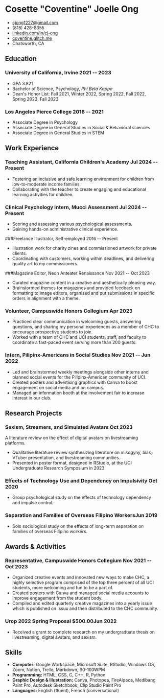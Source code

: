 <!-- The (first) h1 will be used as the <title> of the HTML page -->
# Cosette "Coventine" Joelle Ong

<!-- The unordered list immediately after the h1 will be formatted on a single
line. It is intended to be used for contact details -->
- <cjong1227@gmail.com>
- (818) 428-8355
- [linkedin.com/in/cj-ong](https://www.linkedin.com/in/cj-ong/)
- [coventine.glitch.me](http://coventine.glitch.me)
- Chatsworth, CA

<!-- The paragraph after the h1 and ul and before the first h2 is optional. It
is intended to be used for a short summary. 
Interdisciplinary sociopsychologist with practical knowledge of data science, survey design, and informatics. -->

## Education

### <span>University of California, Irvine</span> <span>2021 -- 2023</span>

  - GPA 3.821
  - Bachelor of Science, Psychology, *Phi Beta Kappa*
  - Dean's Honor List: Fall 2021, Winter 2022, Spring 2022, Fall 2022, Spring 2023, Fall 2023
  
### <span>Los Angeles Pierce College</span> <span>2018 -- 2021</span>

- Associate Degree in Psychology
- Associate Degree in General Studies in Social & Behavioral sciences
- Associate Degree in General Studies in STEM

## Work Experience

<!-- You have to wrap the "left" and "right" half of these headings in spans by
hand -->
### <span>Teaching Assistant, California Children's Academy</span> <span>Jul 2024 -- Present</span>

 - Fostering an inclusive and safe learning environment for children from low-to-moderate income families. 
 - Collaborating with the teacher to create engaging and educational learning activities for children.

### <span>Clinical Psychology Intern, Mucci Assessment</span> <span>Jul 2024 -- Present</span>
- Scoring and assessing various psychological assessments.
- Gaining hands-on administrative clinical experience.
 
###<span>Freelance Illustrator, Self-employed</span> <span>2016 -- Present</span>
- Illustration work for charity zines and commissioned artwork for private clients.
- Coordinating with customers, working within deadlines, and delivering quality art to my commissioners.

 
###<span>Magazine Editor, Neon Anteater Renaissance</span> <span>Nov 2021 -- Oct 2023</span>
- Curated magazine content in a creative and aesthetically pleasing way.
- Brainstormed themes for magazines and provided feedback on formatting to image editors, organized and put submissions in specific orders in alignment with a theme.

### <span>Volunteer, Campuswide Honors Collegium</span> <span>Apr 2023</span>
- Practiced clear communication in welcoming guests, answering questions, and sharing my personal experiences as a member of CHC to encourage prospective students to join.
- Worked with a team of CHC and UCI students, staff, and faculty to coordinate a fast-paced event serving more than 200 guests.

### <span>Intern, Pilipinx-Americans in Social Studies</span> <span>Nov 2021 -- Jun 2022</span>
- Led and brainstormed weekly meetings alongside other interns and planned social events for the Pilipinx-American community of UCI. 
- Created posters and advertising graphics with Canva to boost engagement on social media and on campus.
- Managed an information booth at the involvement fair to increase interest in our club.

## Research Projects

### <span>Sexism, Streamers, and Simulated Avatars</span> <span>Oct 2023</span>

A literature review on the effect of digital avatars on livestreaming platforms.

   - Qualitative literature review synthesizing literature on misogyny, bias, VTuber presentation, and livestreaming communities.
   - Presented in poster format, designed in RStudio, at the UCI Undergraduate Research Symposium in 2023

### <span>Effects of Technology Use and Dependency on Impulsivity</span> <span>Oct 2020</span>
- Group psychological study on the effects of technology dependency and impulse control.

### <span>Separation and Families of Overseas Filipino Workers</span><span>Jun 2019</span>
- Solo sociological study on the effects of long-term separation on families of overseas Filipino workers.
  
## Awards & Activities
### <span>Representative, Campuswide Honors Collegium</span> <span>Nov 2021 -- Oct 2023</span>
- Organized creative events and innovated new ways to make CHC, a highly selective program comprised of the top three percent of all UCI students, more welcoming and fun to be a part of.
- Created posters with Canva and managed social media accounts to improve engagement from the student body. 
- Compiled and edited quarterly creative magazines into a yearly issue which is published on Issuu and then distributed to the CHC community.

### <span>Urop 2022 Spring Proposal $500.00</span><span>Jun 2022</span>
- Received a grant to complete research on my undergraduate thesis on livestreaming, digital avatars, and sexism.

## Skills

- **Computer:** Google Workspace, Microsoft Suite, RStudio, Windows OS, Zoom, Notion, Trello, Markdown, 90-100WPM
 - **Programming:** HTML, CSS, C, C++, R, Python
 - **Graphic Design & Illustration:** Canva, Photopea, FireAlpaca, Medibang Paint Pro, Autodesk Sketchbook, Clip Studio Paint Pro
 - **Languages:** English (fluent), French (conversational)
